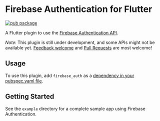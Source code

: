 # Firebase Authentication for Flutter

[![pub package](https://img.shields.io/pub/v/firebase_auth.svg)](https://pub.dartlang.org/packages/firebase_auth)

A Flutter plugin to use the [Firebase Authentication API](https://firebase.google.com/products/auth/).

*Note*: This plugin is still under development, and some APIs might not be available yet. [Feedback welcome](https://github.com/flutter/flutter/issues) and [Pull Requests](https://github.com/flutter/plugins/pulls) are most welcome!

## Usage
To use this plugin, add `firebase_auth` as a [dependency in your pubspec.yaml file](https://flutter.io/platform-plugins/).

## Getting Started

See the `example` directory for a complete sample app using Firebase Authentication.
